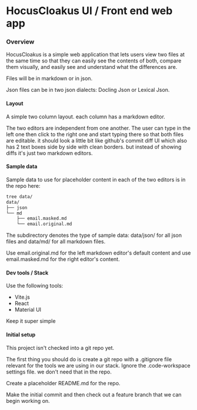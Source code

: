 # HocusCloakus UI / Front end web app

### Overview

HocusCloakus is a simple web application that lets users view two files at the same time so that they can easily see the contents of both, compare them visually, and easily see and understand what the differences are. 

Files will be in markdown or in json. 

Json files can be in two json dialects: Docling Json or Lexical Json.

#### Layout

A simple two column layout. each column has a markdown editor. 

The two editors are independent from one another. The user can type in the left one then click to the right one and start typing there so that both files are editable. it should look a little bit like github's commit diff UI which also has 2 text boxes side by side with clean borders. but instead of showing diffs it's just two markdown editors.


#### Sample data

Sample data to use for placeholder content in each of the two editors is in the repo here: 

```bash
tree data/
data/
├── json
└── md
    ├── email.masked.md
    └── email.original.md

```


The subdirectory denotes the type of sample data: data/json/ for all json files and data/md/ for all markdown files. 

Use email.original.md for the left markdown editor's default content and use email.masked.md for the right editor's content.

#### Dev tools / Stack

Use the following tools:
- Vite.js
- React
- Material UI

Keep it super simple

#### Initial setup

This project isn't checked into a git repo yet. 

The first thing you should do is create a git repo with a .gitignore file relevant for the tools we are using in our stack. Ignore the .code-workspace settings file. we don't need that in the repo.

Create a placeholder README.md for the repo.

Make the initial commit and then check out a feature branch that we can begin working on. 
